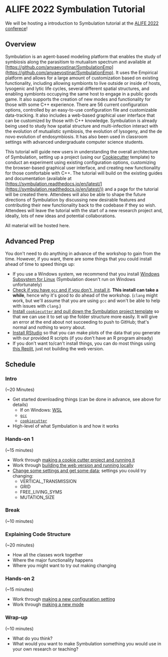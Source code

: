 # ALIFE 2022 Symbulation Tutorial

We will be hosting a introduction to Symbulation tutorial at the [ALIFE 2022 conferece](https://2022.alife.org/)!

## Overview
Symbulation is an agent-based modeling platform that enables the study of symbiosis along the parasitism to mutualism spectrum and available at [https://github.com/anyaevostinar/SymbulationEmp](https://github.com/anyaevostinar/SymbulationEmp). It uses the Empirical platform and allows for a large amount of customization based on existing functionality, including allowing symbionts to live outside or inside of hosts, lysogenic and lytic life cycles, several different spatial structures, and enabling symbionts occupying the same host to engage in a public goods game. It also supports the creation of new modes and functionality for those with some C++ experience. There are 56 current configuration options, controlled by an easy-to-use configuration file and customizable data-tracking. It also includes a web-based graphical user interface that can be customized by those with C++ knowledge. Symbulation is already being used  to study how spatial structure and multi-infection interact with the evolution of mutualistic symbiosis, the evolution of lysogeny, and the de novo evolution of endosymbiosis. It has also been used in classroom settings with advanced undergraduate computer science students. 

This tutorial will guide new users in understanding the overall architecture of Symbulation, setting up a project (using our [Cookiecutter](https://github.com/anyaevostinar/SymbulationProjectTemplate) template) to conduct an experiment using existing configuration options,  customizing the browser-based graphical user interface, and creating new functionality for those comfortable with C++. The tutorial will build on the existing guides and documentation (available at [https://symbulation.readthedocs.io/en/latest/](https://symbulation.readthedocs.io/en/latest/)) and a page for the tutorial will be created there. Attendees will also be able to shape the future directions of Symbulation by discussing new desirable features and contributing their new functionality back to the codebase if they so wish. Attendees will leave the tutorial with the start of a new research project and, ideally, lots of new ideas and potential collaborations.

All material will be hosted here.

## Advanced Prep
You don't need to do anything in advance of the workshop to gain from the time.
However, if you want, there are some things that you could install ahead of time to speed things up:

* If you use a Windows system, we recommend that you install [Windows Subsystem for Linux](https://docs.microsoft.com/en-us/windows/wsl/) (Symbulation doesn't run on Windows unfortunately)
* [Check if you have `gcc` and if you don't, install it](https://symbulation.readthedocs.io/en/latest/QuickStartGuides/1-GettingRunning.html#install-native-c-compiler). **This install can take a while**, hence why it's good to do ahead of the workshop. (`clang` might work, but we'll assume that you are using `gcc` and won't be able to help with issues with `clang`.)
* [Install `cookiecutter` and pull down the Symbulation project template](https://symbulation.readthedocs.io/en/latest/QuickStartGuides/1-GettingRunning.html#using-cookiecutter) so that we can use it to set up the folder structure more easily. It will give an error at the end about not succeeding to push to GitHub; that's normal and nothing to worry about.
* [Install RStudio](https://docs.rstudio.com/) so that you can make plots of the data that you generate with our provided R scripts (if you don't have an R program already)
* If you don't want to/can't install things, you can do most things using [this Replit](https://replit.com/@anyaevostinar/Symbulation-Example), just not building the web version.

## Schedule

### Intro
(~20 Minutes)

* Get started downloading things (can be done in advance, see above for details)
    * If on Windows: [WSL](https://docs.microsoft.com/en-us/windows/wsl/)
    * [`gcc`](https://symbulation.readthedocs.io/en/latest/QuickStartGuides/1-GettingRunning.html#install-native-c-compiler)
    * [`cookiecutter`](https://symbulation.readthedocs.io/en/latest/QuickStartGuides/1-GettingRunning.html#using-cookiecutter)
* High-level of what Symbulation is and how it works

### Hands-on 1 
(~15 minutes)
* Work through [making a cookie cutter project and running it](https://symbulation.readthedocs.io/en/latest/QuickStartGuides/1-GettingRunning.html#using-cookiecutter)
* Work through [building the web version and running locally](https://symbulation.readthedocs.io/en/latest/QuickStartGuides/1-GettingRunning.html#install-web-gui)
* [Change some settings and get some data](https://symbulation.readthedocs.io/en/latest/QuickStartGuides/2-CollectingData.html); settings you could try changing:
    * VERTICAL_TRANSMISSION
    * GRID
    * FREE_LIVING_SYMS
    * MUTATION_SIZE

### Break 
(~10 minutes)

### Explaining Code Structure 
(~20 minutes)
* How all the classes work together
* Where the major functionality happens
* Where you might want to try out making changing

### Hands-on 2 
(~15 minutes)

* Work through [making a new configuration setting](https://symbulation.readthedocs.io/en/latest/QuickStartGuides/3-CreatingConfigSetting.html)
* Work through [making a new mode](https://symbulation.readthedocs.io/en/latest/QuickStartGuides/4-CreatingAMode.html)

### Wrap-up 
(~10 minutes)

* What do you think?
* What would you want to make Symbulation something you would use in your own research or teaching?
